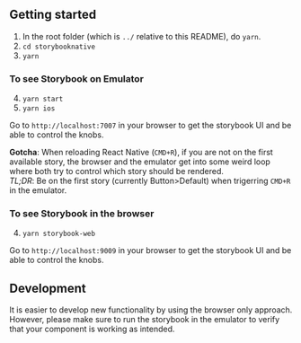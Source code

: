 ## Getting started

1. In the root folder (which is `../` relative to this README), do `yarn`.
2. `cd storybooknative`
3. `yarn`

### To see Storybook on Emulator
4. `yarn start`
5. `yarn ios`

Go to `http://localhost:7007` in your browser to get the storybook UI and be able to control the knobs.

**Gotcha**: When reloading React Native (`CMD+R`), if you are not on the first available story, the browser and the emulator get into some weird loop where both try to control which story should be rendered.  
*TL;DR*: Be on the first story (currently Button>Default) when trigerring `CMD+R` in the emulator.

### To see Storybook in the browser
4. `yarn storybook-web`

Go to `http://localhost:9009` in your browser to get the storybook UI and be able to control the knobs.

## Development

It is easier to develop new functionality by using the browser only approach. However, please make sure to run the storybook in the emulator to verify that your component is working as intended.